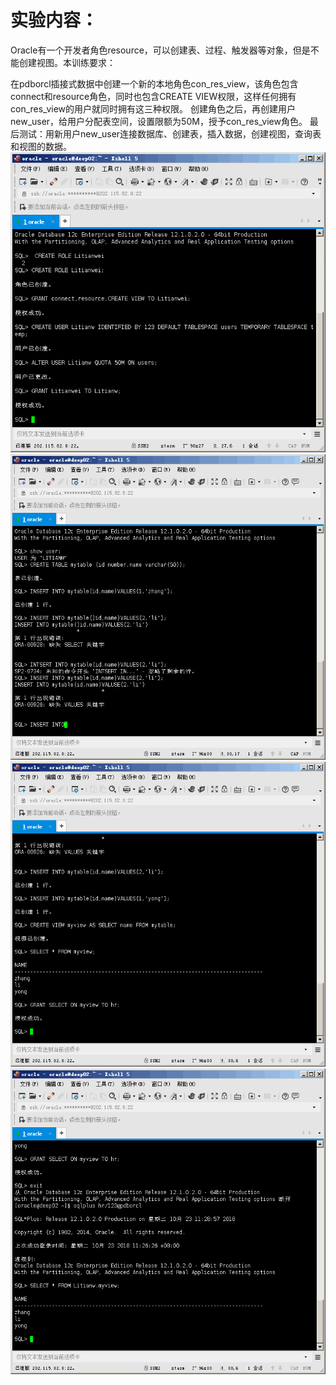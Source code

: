 # 实验内容：<br>
Oracle有一个开发者角色resource，可以创建表、过程、触发器等对象，但是不能创建视图。本训练要求：<br>

在pdborcl插接式数据中创建一个新的本地角色con_res_view，该角色包含connect和resource角色，同时也包含CREATE VIEW权限，这样任何拥有con_res_view的用户就同时拥有这三种权限。
创建角色之后，再创建用户new_user，给用户分配表空间，设置限额为50M，授予con_res_view角色。
最后测试：用新用户new_user连接数据库、创建表，插入数据，创建视图，查询表和视图的数据。<br>
![](https://github.com/Litianweii/Oracle/blob/master/test2/20181029150454.png)<br>
![](https://github.com/Litianweii/Oracle/blob/master/test2/20181029150946.png)<br>
![](https://github.com/Litianweii/Oracle/blob/master/test2/20181029151036.png)<br>
![](https://github.com/Litianweii/Oracle/blob/master/test2/20181029151125.png)<br>
